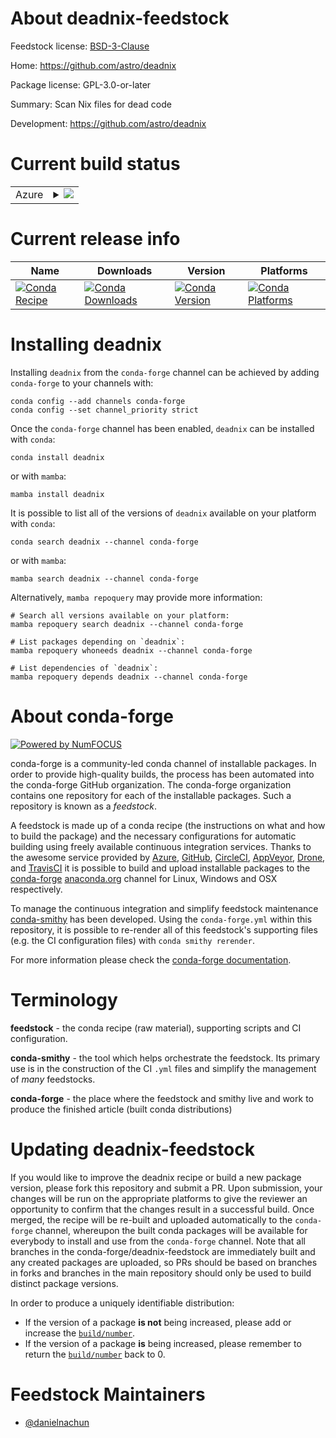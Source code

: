 About deadnix-feedstock
=======================

Feedstock license: [BSD-3-Clause](https://github.com/conda-forge/deadnix-feedstock/blob/main/LICENSE.txt)

Home: https://github.com/astro/deadnix

Package license: GPL-3.0-or-later

Summary: Scan Nix files for dead code

Development: https://github.com/astro/deadnix

Current build status
====================


<table>
    
  <tr>
    <td>Azure</td>
    <td>
      <details>
        <summary>
          <a href="https://dev.azure.com/conda-forge/feedstock-builds/_build/latest?definitionId=24216&branchName=main">
            <img src="https://dev.azure.com/conda-forge/feedstock-builds/_apis/build/status/deadnix-feedstock?branchName=main">
          </a>
        </summary>
        <table>
          <thead><tr><th>Variant</th><th>Status</th></tr></thead>
          <tbody><tr>
              <td>linux_64</td>
              <td>
                <a href="https://dev.azure.com/conda-forge/feedstock-builds/_build/latest?definitionId=24216&branchName=main">
                  <img src="https://dev.azure.com/conda-forge/feedstock-builds/_apis/build/status/deadnix-feedstock?branchName=main&jobName=linux&configuration=linux%20linux_64_" alt="variant">
                </a>
              </td>
            </tr><tr>
              <td>linux_aarch64</td>
              <td>
                <a href="https://dev.azure.com/conda-forge/feedstock-builds/_build/latest?definitionId=24216&branchName=main">
                  <img src="https://dev.azure.com/conda-forge/feedstock-builds/_apis/build/status/deadnix-feedstock?branchName=main&jobName=linux&configuration=linux%20linux_aarch64_" alt="variant">
                </a>
              </td>
            </tr><tr>
              <td>linux_ppc64le</td>
              <td>
                <a href="https://dev.azure.com/conda-forge/feedstock-builds/_build/latest?definitionId=24216&branchName=main">
                  <img src="https://dev.azure.com/conda-forge/feedstock-builds/_apis/build/status/deadnix-feedstock?branchName=main&jobName=linux&configuration=linux%20linux_ppc64le_" alt="variant">
                </a>
              </td>
            </tr><tr>
              <td>osx_64</td>
              <td>
                <a href="https://dev.azure.com/conda-forge/feedstock-builds/_build/latest?definitionId=24216&branchName=main">
                  <img src="https://dev.azure.com/conda-forge/feedstock-builds/_apis/build/status/deadnix-feedstock?branchName=main&jobName=osx&configuration=osx%20osx_64_" alt="variant">
                </a>
              </td>
            </tr><tr>
              <td>osx_arm64</td>
              <td>
                <a href="https://dev.azure.com/conda-forge/feedstock-builds/_build/latest?definitionId=24216&branchName=main">
                  <img src="https://dev.azure.com/conda-forge/feedstock-builds/_apis/build/status/deadnix-feedstock?branchName=main&jobName=osx&configuration=osx%20osx_arm64_" alt="variant">
                </a>
              </td>
            </tr><tr>
              <td>win_64</td>
              <td>
                <a href="https://dev.azure.com/conda-forge/feedstock-builds/_build/latest?definitionId=24216&branchName=main">
                  <img src="https://dev.azure.com/conda-forge/feedstock-builds/_apis/build/status/deadnix-feedstock?branchName=main&jobName=win&configuration=win%20win_64_" alt="variant">
                </a>
              </td>
            </tr>
          </tbody>
        </table>
      </details>
    </td>
  </tr>
</table>

Current release info
====================

| Name | Downloads | Version | Platforms |
| --- | --- | --- | --- |
| [![Conda Recipe](https://img.shields.io/badge/recipe-deadnix-green.svg)](https://anaconda.org/conda-forge/deadnix) | [![Conda Downloads](https://img.shields.io/conda/dn/conda-forge/deadnix.svg)](https://anaconda.org/conda-forge/deadnix) | [![Conda Version](https://img.shields.io/conda/vn/conda-forge/deadnix.svg)](https://anaconda.org/conda-forge/deadnix) | [![Conda Platforms](https://img.shields.io/conda/pn/conda-forge/deadnix.svg)](https://anaconda.org/conda-forge/deadnix) |

Installing deadnix
==================

Installing `deadnix` from the `conda-forge` channel can be achieved by adding `conda-forge` to your channels with:

```
conda config --add channels conda-forge
conda config --set channel_priority strict
```

Once the `conda-forge` channel has been enabled, `deadnix` can be installed with `conda`:

```
conda install deadnix
```

or with `mamba`:

```
mamba install deadnix
```

It is possible to list all of the versions of `deadnix` available on your platform with `conda`:

```
conda search deadnix --channel conda-forge
```

or with `mamba`:

```
mamba search deadnix --channel conda-forge
```

Alternatively, `mamba repoquery` may provide more information:

```
# Search all versions available on your platform:
mamba repoquery search deadnix --channel conda-forge

# List packages depending on `deadnix`:
mamba repoquery whoneeds deadnix --channel conda-forge

# List dependencies of `deadnix`:
mamba repoquery depends deadnix --channel conda-forge
```


About conda-forge
=================

[![Powered by
NumFOCUS](https://img.shields.io/badge/powered%20by-NumFOCUS-orange.svg?style=flat&colorA=E1523D&colorB=007D8A)](https://numfocus.org)

conda-forge is a community-led conda channel of installable packages.
In order to provide high-quality builds, the process has been automated into the
conda-forge GitHub organization. The conda-forge organization contains one repository
for each of the installable packages. Such a repository is known as a *feedstock*.

A feedstock is made up of a conda recipe (the instructions on what and how to build
the package) and the necessary configurations for automatic building using freely
available continuous integration services. Thanks to the awesome service provided by
[Azure](https://azure.microsoft.com/en-us/services/devops/), [GitHub](https://github.com/),
[CircleCI](https://circleci.com/), [AppVeyor](https://www.appveyor.com/),
[Drone](https://cloud.drone.io/welcome), and [TravisCI](https://travis-ci.com/)
it is possible to build and upload installable packages to the
[conda-forge](https://anaconda.org/conda-forge) [anaconda.org](https://anaconda.org/)
channel for Linux, Windows and OSX respectively.

To manage the continuous integration and simplify feedstock maintenance
[conda-smithy](https://github.com/conda-forge/conda-smithy) has been developed.
Using the ``conda-forge.yml`` within this repository, it is possible to re-render all of
this feedstock's supporting files (e.g. the CI configuration files) with ``conda smithy rerender``.

For more information please check the [conda-forge documentation](https://conda-forge.org/docs/).

Terminology
===========

**feedstock** - the conda recipe (raw material), supporting scripts and CI configuration.

**conda-smithy** - the tool which helps orchestrate the feedstock.
                   Its primary use is in the construction of the CI ``.yml`` files
                   and simplify the management of *many* feedstocks.

**conda-forge** - the place where the feedstock and smithy live and work to
                  produce the finished article (built conda distributions)


Updating deadnix-feedstock
==========================

If you would like to improve the deadnix recipe or build a new
package version, please fork this repository and submit a PR. Upon submission,
your changes will be run on the appropriate platforms to give the reviewer an
opportunity to confirm that the changes result in a successful build. Once
merged, the recipe will be re-built and uploaded automatically to the
`conda-forge` channel, whereupon the built conda packages will be available for
everybody to install and use from the `conda-forge` channel.
Note that all branches in the conda-forge/deadnix-feedstock are
immediately built and any created packages are uploaded, so PRs should be based
on branches in forks and branches in the main repository should only be used to
build distinct package versions.

In order to produce a uniquely identifiable distribution:
 * If the version of a package **is not** being increased, please add or increase
   the [``build/number``](https://docs.conda.io/projects/conda-build/en/latest/resources/define-metadata.html#build-number-and-string).
 * If the version of a package **is** being increased, please remember to return
   the [``build/number``](https://docs.conda.io/projects/conda-build/en/latest/resources/define-metadata.html#build-number-and-string)
   back to 0.

Feedstock Maintainers
=====================

* [@danielnachun](https://github.com/danielnachun/)

